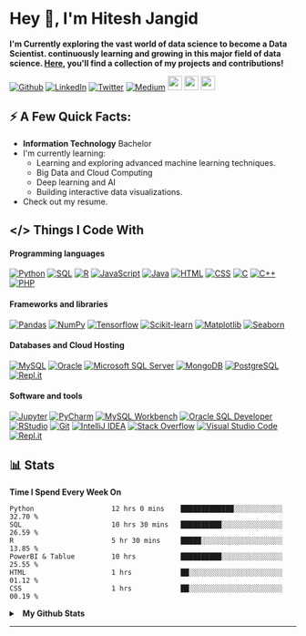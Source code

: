 # Hey 👋, I'm Hitesh Jangid
**I'm Currently exploring the vast world of data science to become a Data Scientist. continuously learning and growing in this major field of data science. [Here](https://github.com/ImHiteshjangid?tab=repositories), you'll find a collection of my projects and contributions!**


<p>
<a href="https://github.com/ImHiteshjangid" target="_blank"><img alt="Github" src="https://img.shields.io/badge/GitHub-%2312100E.svg?&style=for-the-badge&logo=Github&logoColor=white" /></a>
<a href="https://linkedin.com/in/hiteshjangidd" target="_blank"><img alt="LinkedIn" src="https://img.shields.io/badge/linkedin-%230077B5.svg?&style=for-the-badge&logo=linkedin&logoColor=white" /></a>
<a href="https://twitter.com/hiteshjangidd" target="_blank"><img alt="Twitter" src="https://img.shields.io/badge/twitter-%231DA1F2.svg?&style=for-the-badge&logo=twitter&logoColor=white" /></a> 
<a href="" target="_blank"><img alt="Medium" src="https://img.shields.io/badge/medium-%2312100E.svg?&style=for-the-badge&logo=medium&logoColor=white" /></a> 
<a href="https://www.youtube.com/"><img src="https://img.shields.io/badge/youtube-%2312100E.svg?&style=for-the-badge&logo=youtube&logoColor=white" height=25></a> 
<a href="https://www.instagram.com/"><img src="https://img.shields.io/badge/instagram-%23E4405F.svg?&style=for-the-badge&logo=instagram&logoColor=white" height=25></a>
<a href="mailto:imhiteshjangid@gmail.com?subject=Subject%20Here"><img src="https://img.shields.io/badge/Gmail-D14836?style=for-the-badge&logo=gmail&logoColor=white" height=25></a>
</p>


## ⚡️ A Few Quick Facts:

- **Information Technology** Bachelor
- I'm currently learning:
  - Learning and exploring advanced machine learning techniques.
  - Big Data and Cloud Computing
  - Deep learning and AI
  - Building interactive data visualizations.
- Check out my resume.


##  </> Things I Code With

####  Programming languages

<p>
    <a href="#"><img alt="Python" src="https://img.shields.io/badge/Python-14354C.svg?logo=python&logoColor=white"></a>
    <a href="#"><img alt="SQL" src="https://custom-icon-badges.herokuapp.com/badge/SQL-025E8C.svg?logo=database&logoColor=white"></a>
    <a href="#"><img alt="R" src="https://img.shields.io/badge/R-276DC3.svg?logo=r&logoColor=white&color=red"></a>
    <a href="#"><img alt="JavaScript" src="https://img.shields.io/badge/JavaScript-F7DF1E.svg?logo=javascript&logoColor=black"></a>
    <a href="#"><img alt="Java" src="https://img.shields.io/badge/Java-007396.svg?logo=java&logoColor=white"></a>
    <a href="#"><img alt="HTML" src="https://img.shields.io/badge/HTML-239120.svg?logo=html5&logoColor=white"></a>
    <a href="#"><img alt="CSS" src="https://img.shields.io/badge/CSS-E34F26.svg?logo=css3&logoColor=white"></a>
    <a href="#"><img alt="C" src="https://custom-icon-badges.herokuapp.com/badge/C-03599C.svg?logo=c-in-hexagon&logoColor=white"></a>
    <a href="#"><img alt="C++" src="https://custom-icon-badges.herokuapp.com/badge/C++-9C033A.svg?logo=cpp2&logoColor=white"></a>
    <a href="#"><img alt="PHP" src="https://img.shields.io/badge/PHP-777BB4.svg?logo=php&logoColor=white"></a>
</p>

####  Frameworks and libraries

<p>
    <a href="#"><img alt="Pandas" src="https://img.shields.io/badge/Pandas-150458.svg?logo=pandas&logoColor=white"></a>
    <a href="#"><img alt="NumPy" src="https://img.shields.io/badge/Numpy-013243.svg?logo=numpy&logoColor=white"></a>
    <a href="#"><img alt="Tensorflow" src="https://img.shields.io/badge/-Tensorflow and Keras-9C033A?logo=Arduino&logoColor=white"></a>
    <a href="#"><img alt="Scikit-learn" src="https://img.shields.io/badge/Scikit_learn-F7931E.svg?logo=scikit-learn&logoColor=white"></a>
    <a href="#"><img alt="Matplotlib" src="https://img.shields.io/badge/Matplotlib-377EB8.svg?logo=matplotlib&logoColor=white"></a>
    <a href="#"><img alt="Seaborn" src="https://img.shields.io/badge/Seaborn-20232a.svg?logo=react&logoColor=%2361DAFB"></a>
</p>

####  Databases and Cloud Hosting

<p>
    <a href="#"><img alt="MySQL" src="https://img.shields.io/badge/MySQL-00f.svg?logo=mysql&logoColor=white"></a>
    <a href="#"><img alt="Oracle" src="https://img.shields.io/badge/Oracle-F80000.svg?logo=oracle&logoColor=white"></a>
    <a href="#"><img alt="Microsoft SQL Server" src="https://img.shields.io/badge/Microsoft_SQL_Server-CC2927.svg?logo=microsoft-sql-server&logoColor=white"></a>
    <a href="#"><img alt="MongoDB" src ="https://img.shields.io/badge/MongoDB-4ea94b.svg?logo=mongodb&logoColor=white"></a>
    <a href="#"><img alt="PostgreSQL" src ="https://img.shields.io/badge/PostgreSQL-316192.svg?logo=postgresql&logoColor=white"></a>
    <a href="#"><img alt="Repl.it" src="https://img.shields.io/badge/Repl.it-0D101E.svg?logo=Replit&logoColor=white"></a>
</p>

#### Software and tools

<p>
    <a href="#"><img alt="Jupyter" src="https://img.shields.io/badge/Jupyter Notebook-F37626.svg?logo=Jupyter&logoColor=white"></a>
    <a href="#"><img alt="PyCharm" src="https://img.shields.io/badge/PyCharm-000000.svg?logo=pycharm&logoColor=white"></a>
    <a href="#"><img alt="MySQL Workbench" src="https://img.shields.io/badge/MySQL_Workbench-4479A1.svg?logo=mysql&logoColor=white"></a>
    <a href="#"><img alt="Oracle SQL Developer" src="https://img.shields.io/badge/Oracle_SQL_Developer-F80000.svg?logo=oracle&logoColor=white"></a>
    <a href="#"><img alt="RStudio" src="https://img.shields.io/badge/RStudio-75AADB.svg?logo=rstudio&logoColor=white"></a>
    <a href="#"><img alt="Git" src="https://img.shields.io/badge/Git-F05032.svg?logo=git&logoColor=white"></a>
    <a href="#"><img alt="IntelliJ IDEA" src="https://img.shields.io/badge/IntelliJ_IDEA-000000.svg?logo=intellij-idea&logoColor=white"></a>
    <a href="#"><img alt="Stack Overflow" src="https://img.shields.io/badge/-Stack%20Overflow-FE7A16?logo=stack-overflow&logoColor=white"></a>
    <a href="#"><img alt="Visual Studio Code" src="https://img.shields.io/badge/Visual%20Studio%20Code-0078d7.svg?logo=visual-studio-code&logoColor=white"></a>
    <a href="#"><img alt="Repl.it" src="https://img.shields.io/badge/Repl.it-0D101E.svg?logo=Replit&logoColor=white"></a>
</p>

##  📊 Stats

<b>Time I Spend Every Week On</b>

<!--START_SECTION:waka-->
```text
Python                   12 hrs 0 mins    █████████████░░░░░░░░░░░░   32.70 % 
SQL                      10 hrs 30 mins   ██████████░░░░░░░░░░░░░░░   26.59 % 
R                        5 hr 30 mins     █████░░░░░░░░░░░░░░░░░░░░   13.85 % 
PowerBI & Tablue         10 hrs           ██████████░░░░░░░░░░░░░░░   25.55 % 
HTML                     1 hrs            ██░░░░░░░░░░░░░░░░░░░░░░░   01.12 %
CSS                      1 hrs            ██░░░░░░░░░░░░░░░░░░░░░░░   00.19 % 
```
<!--END_SECTION:waka-->


<details>
  <summary>&nbsp;&nbsp;<b>My Github Stats</summary>
  <br/>
	<a href="https://github.com/ImHiteshJangid/github-readme-stats">
  <img height=200 align="center" src="https://github-readme-stats.vercel.app/api?username=ImHiteshJangid&show_icons=true&theme=radical" />
</a>
<a href="https://github.com/ImHiteshJangid/convoychat">
  <img height=200 align="center" src="https://github-readme-stats.vercel.app/api/top-langs?username=ImHiteshJangid&layout=compact&langs_count=8&card_width=320" />
</a>
  <br/>
  <br/>
  ⚠ <b>Note:</b> Top languages is only a metric of the languages my public code consists of and doesn't reflect experience or skill level.
    <br/>
  <br/>
<p align=left>
  <a href="https://git.io/streak-stats" title="Go to Source">
    <img alt="AswinBarath's Streak" src="https://github-readme-streak-stats.herokuapp.com/?user=AswinBarath&theme=react&border=61dafb" height="192px"/>
  </a>
</p>
<br />

</details>

---
